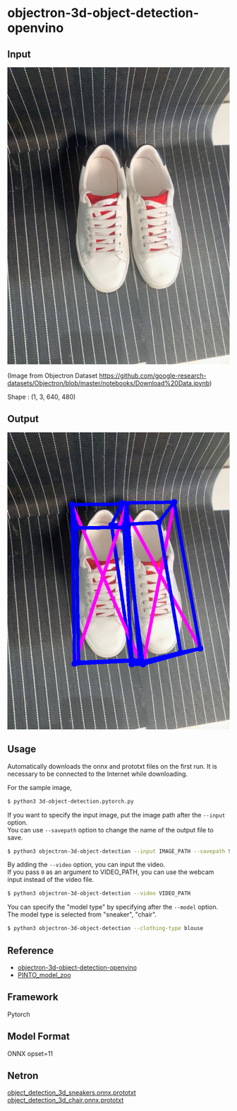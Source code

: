 # objectron-3d-object-detection-openvino

## Input

![Input](demo.jpg)

(Image from Objectron Dataset https://github.com/google-research-datasets/Objectron/blob/master/notebooks/Download%20Data.ipynb)

Shape : (1, 3, 640, 480)

## Output

![Output](output.png)

## Usage
Automatically downloads the onnx and prototxt files on the first run.
It is necessary to be connected to the Internet while downloading.

For the sample image,
``` bash
$ python3 3d-object-detection.pytorch.py
```

If you want to specify the input image, put the image path after the `--input` option.  
You can use `--savepath` option to change the name of the output file to save.
```bash
$ python3 objectron-3d-object-detection --input IMAGE_PATH --savepath SAVE_IMAGE_PATH
```

By adding the `--video` option, you can input the video.   
If you pass `0` as an argument to VIDEO_PATH, you can use the webcam input instead of the video file.
```bash
$ python3 objectron-3d-object-detection --video VIDEO_PATH
```

You can specify the "model type" by specifying after the `--model` option.
The model type is selected from "sneaker", "chair".  
```bash
$ python3 objectron-3d-object-detection --clothing-type blouse
```

## Reference

- [objectron-3d-object-detection-openvino](https://github.com/yas-sim/objectron-3d-object-detection-openvino)
- [PINTO_model_zoo](https://github.com/PINTO0309/PINTO_model_zoo)

## Framework

Pytorch

## Model Format

ONNX opset=11

## Netron

[object_detection_3d_sneakers.onnx.prototxt](https://netron.app/?url=https://storage.googleapis.com/ailia-models/objectron-3d-object-detection-openvino/object_detection_3d_sneakers.onnx.prototxt)  
[object_detection_3d_chair.onnx.prototxt](https://netron.app/?url=https://storage.googleapis.com/ailia-models/objectron-3d-object-detection-openvino/object_detection_3d_chair.onnx.prototxt)
